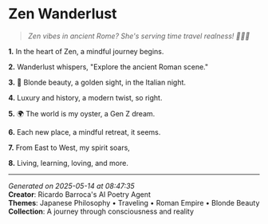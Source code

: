 # Zen Wanderlust

> *Zen vibes in ancient Rome? She's serving time travel realness! 🗼👩‍🦰*

**1.** In the heart of Zen, a mindful journey begins.


**2.** Wanderlust whispers, "Explore the ancient Roman scene."


**3.** 🌟 Blonde beauty, a golden sight, in the Italian night.


**4.** Luxury and history, a modern twist, so right.


**5.** 🌍 The world is my oyster, a Gen Z dream.


**6.** Each new place, a mindful retreat, it seems.


**7.** From East to West, my spirit soars,


**8.** Living, learning, loving, and more.



---

*Generated on 2025-05-14 at 08:47:35*  
**Creator**: Ricardo Barroca's AI Poetry Agent  
**Themes**: Japanese Philosophy • Traveling • Roman Empire • Blonde Beauty  
**Collection**: A journey through consciousness and reality
